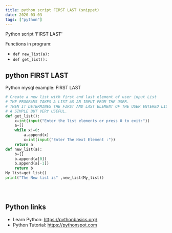 ```yaml
---
title: python script FIRST LAST (snippet)
date: 2020-03-03
tags: ["python"]
---
```

Python script 'FIRST LAST'

Functions in program: 
* `def new_list(a):`
* `def get_list():`

## python FIRST LAST

Python mysql example: FIRST LAST

```python
# Create a new list with first and last element of user input List
# THE PROGRAMS TAKES A LIST AS AN INPUT FROM THE USER.
# THEN IT DETERMINES THE FIRST AND LAST ELEMENT OF THE USER ENTERED LIST AND CREATES A NEW LIST.
# A SIMPLE BUT VERY USEFUL.
def get_list():
    x=int(input("Enter the list elements or press 0 to exit:"))
    a=[]
    while x!=0:
        a.append(x)
        x=int(input("Enter The Next Element :"))
    return a
def new_list(a):
    b=[]
    b.append(a[0])
    b.append(a[-1])
    return b
My_list=get_list()
print("The New list is" ,new_list(My_list))





```

## Python links

- Learn Python: https://pythonbasics.org/
- Python Tutorial: https://pythonspot.com
